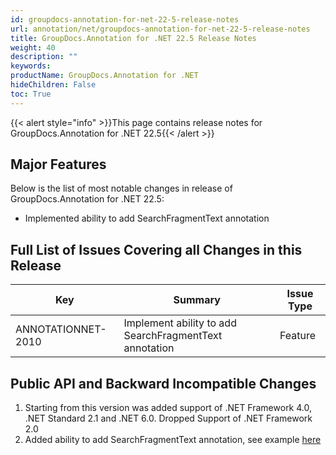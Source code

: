 ```yaml
---
id: groupdocs-annotation-for-net-22-5-release-notes
url: annotation/net/groupdocs-annotation-for-net-22-5-release-notes
title: GroupDocs.Annotation for .NET 22.5 Release Notes
weight: 40
description: ""
keywords: 
productName: GroupDocs.Annotation for .NET
hideChildren: False
toc: True
---
```


{{< alert style="info" >}}This page contains release notes for GroupDocs.Annotation for .NET 22.5{{< /alert >}}

## Major Features

Below is the list of most notable changes in release of GroupDocs.Annotation for .NET 22.5:
* Implemented ability to add SearchFragmentText annotation


## Full List of Issues Covering all Changes in this Release

| Key | Summary | Issue Type |
| --- | --- | --- |
| ANNOTATIONNET-2010 | Implement ability to add SearchFragmentText annotation | Feature |


## Public API and Backward Incompatible Changes

1. Starting from this version was added support of .NET Framework 4.0, .NET Standard 2.1 and .NET 6.0. Dropped Support of .NET Framework 2.0
2. Added ability to add SearchFragmentText annotation, see example [here](https://docs.groupdocs.com/annotation/net/add-search-text-annotation/)